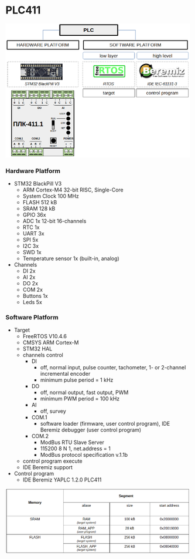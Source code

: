 # PLC411

![scheme](./images/plc411.png)

### Hardware Platform

- STM32 BlackPill V3
  - ARM Cortex-M4 32-bit RISC, Single-Core
  - System Clock 100 MHz
  - FLASH 512 kB
  - SRAM 128 kB
  - GPIO 36x
  - ADC 1x 12-bit 16-channels
  - RTC 1x
  - UART 3x
  - SPI 5x
  - I2C 3x
  - SWD 1x
  - Temperature sensor 1x (built-in, analog)
- Channels
  - DI 2x
  - AI 2x
  - DO 2x
  - COM 2x
  - Buttons 1x
  - Leds 5x

### Software Platform

- Target
  - FreeRTOS V10.4.6
  - CMSYS ARM Cortex-M
  - STM32 HAL
  - channels control
    - DI
      - off, normal input, pulse counter, tachometer, 1- or 2-channel incremental encoder 
      - minimum pulse period = 1 kHz
    - DO
      - off, normal output, fast output, PWM
      - minimum PWM period = 100 kHz
    - AI
      - off, survey
    - COM.1
      - software loader (firmware, user control program), IDE Beremiz debugger (user control program)
    - COM.2
      - ModBus RTU Slave Server
      - 115200 8 N 1, net.address = 1
      - ModBus protocol specification v.1.1b
  - control program execute
  - IDE Beremiz support
- Control program
  - IDE Beremiz YAPLC 1.2.0 PLC411

![memory](./images/plc411-memory.png)
